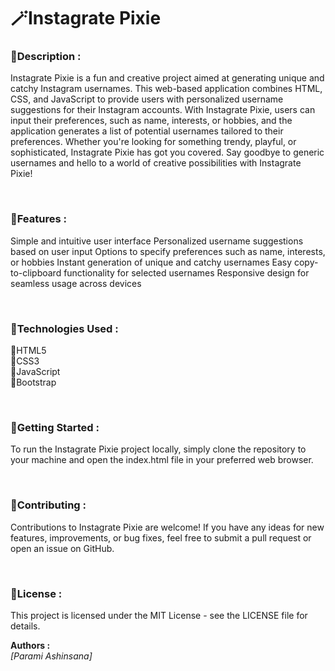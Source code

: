 <h1>🪄Instagrate Pixie</h1>

<h3>📌Description :</h3>
Instagrate Pixie is a fun and creative project aimed at generating unique and catchy Instagram usernames. This web-based application combines HTML, CSS, and JavaScript to provide users with personalized username suggestions for their Instagram accounts. With Instagrate Pixie, users can input their preferences, such as name, interests, or hobbies, and the application generates a list of potential usernames tailored to their preferences. Whether you're looking for something trendy, playful, or sophisticated, Instagrate Pixie has got you covered. Say goodbye to generic usernames and hello to a world of creative possibilities with Instagrate Pixie!

<br><h3>📌Features :</h3>

Simple and intuitive user interface
Personalized username suggestions based on user input
Options to specify preferences such as name, interests, or hobbies
Instant generation of unique and catchy usernames
Easy copy-to-clipboard functionality for selected usernames
Responsive design for seamless usage across devices

<br><h3>📌Technologies Used :</h3>

🔸HTML5<br>
🔸CSS3<br>
🔸JavaScript<br>
🔸Bootstrap

<br><h3>📌Getting Started :</h3>
To run the Instagrate Pixie project locally, simply clone the repository to your machine and open the index.html file in your preferred web browser.

<br><h3>📌Contributing :</h3>
Contributions to Instagrate Pixie are welcome! If you have any ideas for new features, improvements, or bug fixes, feel free to submit a pull request or open an issue on GitHub.

<br><h3>📌License :</h3>
This project is licensed under the MIT License - see the LICENSE file for details.

<b>Authors :</b><br>
<i>[Parami Ashinsana]</i>

